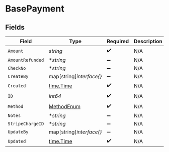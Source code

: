 # BasePayment


## Fields

| Field                                           | Type                                            | Required                                        | Description                                     |
| ----------------------------------------------- | ----------------------------------------------- | ----------------------------------------------- | ----------------------------------------------- |
| `Amount`                                        | *string*                                        | :heavy_check_mark:                              | N/A                                             |
| `AmountRefunded`                                | **string*                                       | :heavy_minus_sign:                              | N/A                                             |
| `CheckNo`                                       | **string*                                       | :heavy_minus_sign:                              | N/A                                             |
| `CreateBy`                                      | map[string]*interface{}*                        | :heavy_minus_sign:                              | N/A                                             |
| `Created`                                       | [time.Time](https://pkg.go.dev/time#Time)       | :heavy_check_mark:                              | N/A                                             |
| `ID`                                            | *int64*                                         | :heavy_check_mark:                              | N/A                                             |
| `Method`                                        | [MethodEnum](../../models/shared/methodenum.md) | :heavy_check_mark:                              | N/A                                             |
| `Notes`                                         | **string*                                       | :heavy_minus_sign:                              | N/A                                             |
| `StripeChargeID`                                | **string*                                       | :heavy_minus_sign:                              | N/A                                             |
| `UpdateBy`                                      | map[string]*interface{}*                        | :heavy_minus_sign:                              | N/A                                             |
| `Updated`                                       | [time.Time](https://pkg.go.dev/time#Time)       | :heavy_check_mark:                              | N/A                                             |